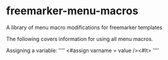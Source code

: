 freemarker-menu-macros
======================

A library of menu macro modifications for freemarker templates


The following covers information for using all menu macros.

Assigning a variable:
''''
<#assign varname = value /><#lt>
''''